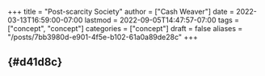 +++
title = "Post-scarcity Society"
author = ["Cash Weaver"]
date = 2022-03-13T16:59:00-07:00
lastmod = 2022-09-05T14:47:57-07:00
tags = ["concept", "concept"]
categories = ["concept"]
draft = false
aliases = "/posts/7bb3980d-e901-4f5e-b102-61a0a89de28c"
+++

##  {#d41d8c}
